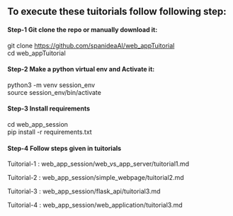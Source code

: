 ## To execute these tuitorials follow following step:

#### Step-1 Git clone the repo or manually download it:
git clone https://github.com/spanideaAI/web_appTuitorial \
cd web_appTuitorial

#### Step-2 Make a python virtual env and Activate it: 

python3 -m venv session_env \
source session_env/bin/activate

#### Step-3 Install requirements

cd web_app_session \
pip install -r requirements.txt

#### Step-4 Follow steps given in tuitorials

Tuitorial-1 : web_app_session/web_vs_app_server/tuitorial1.md

Tuitorial-2 : web_app_session/simple_webpage/tuitorial2.md

Tuitorial-3 : web_app_session/flask_api/tuitorial3.md

Tuitorial-4 : web_app_session/web_application/tuitorial3.md 
